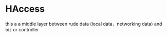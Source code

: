# HAccess
this a a middle layer between rude data (local data，networking data) and biz or controller
